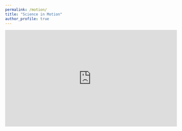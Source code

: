 ```yaml
---
permalink: /motion/
title: "Science in Motion"
author_profile: true
---
```


<div class="row video">
   <iframe id="video" width="560" height="315" <iframe id="video" width="560" height="315" src="https://www.youtube.com/embed/LgWX2sPZQsE/" frameborder="0" allow="autoplay; encrypted-media" allowfullscreen=""></iframe>
</div>
